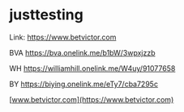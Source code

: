 # justtesting


Link: https://www.betvictor.com

BVA https://bva.onelink.me/b1bW/3wpxjzzb

WH https://williamhill.onelink.me/W4uy/91077658

BY https://biying.onelink.me/eTy7/cba7295c

[www.betvictor.com](https://www.betvictor.com)

